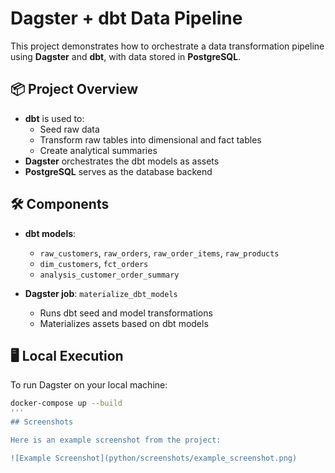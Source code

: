 # Dagster + dbt Data Pipeline

This project demonstrates how to orchestrate a data transformation pipeline using **Dagster** and **dbt**, with data stored in **PostgreSQL**.

## 📦 Project Overview

- **dbt** is used to:
  - Seed raw data
  - Transform raw tables into dimensional and fact tables
  - Create analytical summaries
- **Dagster** orchestrates the dbt models as assets
- **PostgreSQL** serves as the database backend

## 🛠 Components

- **dbt models**:
  - `raw_customers`, `raw_orders`, `raw_order_items`, `raw_products`
  - `dim_customers`, `fct_orders`
  - `analysis_customer_order_summary`
  
- **Dagster job**: `materialize_dbt_models`
  - Runs dbt seed and model transformations
  - Materializes assets based on dbt models

## 🖥 Local Execution

To run Dagster on your local machine:

```bash
docker-compose up --build
'''
## Screenshots

Here is an example screenshot from the project:

![Example Screenshot](python/screenshots/example_screenshot.png)
